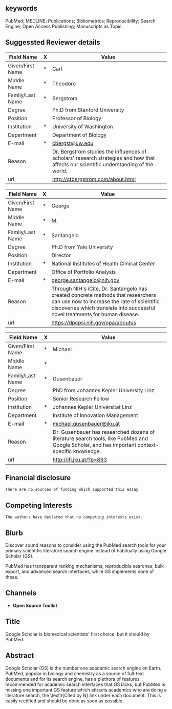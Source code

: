 ## keywords
PubMed; MEDLINE; Publications; Bibliometrics; Reproducibility; Search Engine; Open Access Publishing; Manuscripts as Topic

## Suggessted Reviewer details

| Field Name       |X| Value
|------------------|-|-------------------
| Given/First Name |*| Carl
| Middle Name      |*| Theodore
| Family/Last Name |*| Bergstrom
| Degree           | | Ph.D from Stanford University
| Position         | | Professor of Biology
| Institution      |*| University of Washington
| Department       | | Department of Biology
| E-mail           |*| cbergst@uw.edu
| Reason           | | Dr. Bergstrom studies the influences of scholars' research strategies and how that affects our scientific understanding of the world.
| url              | | http://ctbergstrom.com/about.html

| Field Name       |X| Value
|------------------|-|-------------------
| Given/First Name |*| George
| Middle Name      |*| M.
| Family/Last Name |*| Santangelo
| Degree           | | Ph.D from Yale University
| Position         | | Director
| Institution      |*| National Institutes of Health Clinical Center
| Department       | | Office of Portfolio Analysis
| E-mail           |*| george.santangelo@nih.gov
| Reason           | | Through NIH's iCite, Dr. Santangelo has created concrete methods that researchers can use now to increase the rate of scientific discoveries which translate into successful novel treatments for human disease.
| url              | | https://dpcpsi.nih.gov/opa/aboutus

| Field Name       |X| Value
|------------------|-|-------------------
| Given/First Name |*| Michael
| Middle Name      |*| 
| Family/Last Name |*| Gusenbauer
| Degree           | | PhD from Johannes Kepler University Linz
| Position         | | Senior Research Fellow
| Institution      |*| Johannes Kepler Universitat Linz
| Department       | | Institute of Innovation Management
| E-mail           |*| michael.gusenbauer@jku.at
| Reason           | | Dr. Gusenbauer has researched dozens of literature search tools, like PubMed and Google Scholar, and has important context-specific knowledge.
| url              | | http://ifi.jku.at/?p=893

## Financial disclosure
```
There are no sources of funding which supported this essay
```

## Competing Interests
```
The authors have declared that no competing interests exist.
```

## Blurb
Discover sound reasons to consider using the PubMed search tools for your primary scientific literature search engine instead of habitually using Google Scholar (GS).

PubMed has transparent ranking mechanisms, reproducible searches, bulk export, and advanced search interfaces, while GS implements none of these.

## Channels
* **Open Source Toolkit**

## Title
Google Scholar is biomedical scientists' first choice, but it should by PubMed.

## Abstract
Google Scholar (GS) is the number one academic search engine on Earth.  PubMed, popular in biology and chemistry as a source of full-text documents and for its search engine, has a plethora of features recommended for academic search interfaces that GS lacks, but PubMed is missing one important GS feature which attracts academics who are doing a literature search, the \textit{Cited by N} link under each document. This is easily rectified and should be done as soon as possible.

